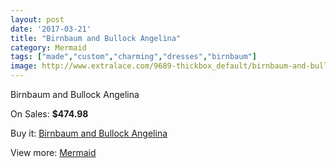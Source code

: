 ```yaml
---
layout: post
date: '2017-03-21'
title: "Birnbaum and Bullock Angelina"
category: Mermaid
tags: ["made","custom","charming","dresses","birnbaum"]
image: http://www.extralace.com/9689-thickbox_default/birnbaum-and-bullock-angelina.jpg
---
```

Birnbaum and Bullock Angelina

On Sales: **$474.98**
<a href="https://www.extralace.com/mermaid/4580-birnbaum-and-bullock-angelina.html"><amp-img layout="responsive" width="600" height="600" src="//www.extralace.com/9689-thickbox_default/birnbaum-and-bullock-angelina.jpg" alt="Birnbaum and Bullock Angelina 0" /></a>
<a href="https://www.extralace.com/mermaid/4580-birnbaum-and-bullock-angelina.html"><amp-img layout="responsive" width="600" height="600" src="//www.extralace.com/9690-thickbox_default/birnbaum-and-bullock-angelina.jpg" alt="Birnbaum and Bullock Angelina 1" /></a>

Buy it: [Birnbaum and Bullock Angelina](https://www.extralace.com/mermaid/4580-birnbaum-and-bullock-angelina.html "Birnbaum and Bullock Angelina")

View more: [Mermaid](https://www.extralace.com/5-mermaid "Mermaid")